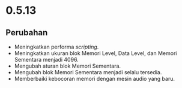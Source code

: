 # 0.5.13

## Perubahan

- Meningkatkan performa _scripting_.
- Meningkatkan ukuran blok Memori Level, Data Level, dan Memori Sementara menjadi 4096.
- Mengubah aturan blok Memori Sementara.
- Mengubah blok Memori Sementara menjadi selalu tersedia.
- Memberbaiki kebocoran memori dengan mesin audio yang baru.
